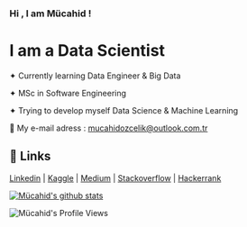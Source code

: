 ### Hi , I am Mücahid !

# I am a Data Scientist 

✦ Currently learning Data Engineer & Big Data 

✦ MSc in Software Engineering

✦ Trying to develop myself Data Science & Machine Learning


 📩 My e-mail adress :  mucahidozcelik@outlook.com.tr



## 🔗 Links
[Linkedin](https://www.linkedin.com/in/mucahidozcelik/) | [Kaggle](https://www.kaggle.com/mucahidozcelik) | [Medium](https://medium.com/@mucahidozcelik) | 
[Stackoverflow](https://stackoverflow.com/users/18389276/mücahid-Özçelik) | [Hackerrank](https://www.hackerrank.com/mucahidozcelik )


[![Mücahid's github stats](https://github-readme-stats.vercel.app/api?username=mucahidozcelik)](https://github.com/berkayalan/github-readme-stats)


![Mücahid's Profile Views](https://komarev.com/ghpvc/?username=mucahidozcelik&color=green)

<!--
**mucahidozcelik/mucahidozcelik** is a ✨ _special_ ✨ repository because its `README.md` (this file) appears on your GitHub profile.

Here are some ideas to get you started:

- 🔭 I’m currently working on ...
- 🌱 I’m currently learning ...
- 👯 I’m looking to collaborate on ...
- 🤔 I’m looking for help with ...
- 💬 Ask me about ...
- 📫 How to reach me: ...
- 😄 Pronouns: ...
- ⚡ Fun fact: ...
-->
